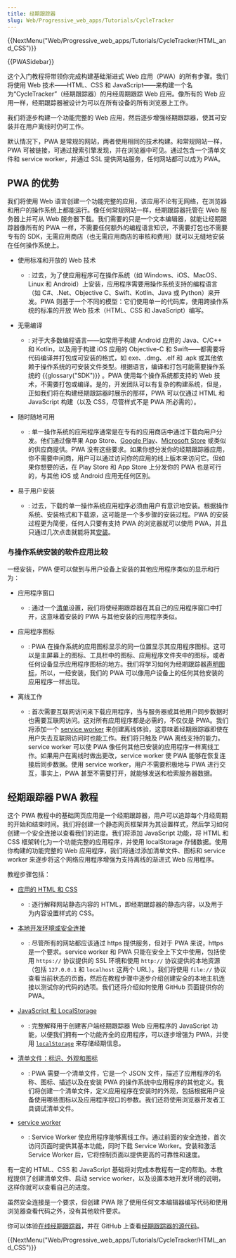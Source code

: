 ```yaml
---
title: 经期跟踪器
slug: Web/Progressive_web_apps/Tutorials/CycleTracker
---
```


{{NextMenu("Web/Progressive_web_apps/Tutorials/CycleTracker/HTML_and_CSS")}}

{{PWASidebar}}

这个入门教程将带领你完成构建基础渐进式 Web 应用（PWA）的所有步骤。我们将使用 Web 技术——HTML、CSS 和 JavaScript——来构建一个名为“CycleTracker”（经期跟踪器）的月经周期跟踪 Web 应用。像所有的 Web 应用一样，经期跟踪器被设计为可以在所有设备的所有浏览器上工作。

我们将逐步构建一个功能完整的 Web 应用，然后逐步增强经期跟踪器，使其可安装并在用户离线时仍可工作。

默认情况下，PWA 是常规的网站，两者使用相同的技术构建。和常规网站一样，PWA 可被链接，可通过搜索引擎发现，并在浏览器中可见。通过包含一个清单文件和 service worker，并通过 SSL 提供网站服务，任何网站都可以成为 PWA。

## PWA 的优势

我们将使用 Web 语言创建一个功能完整的应用，该应用不论有无网络，在浏览器和用户的操作系统上都能运行。像任何常规网站一样，经期跟踪器托管在 Web 服务器上并可从 Web 服务器下载。我们需要的只是一个文本编辑器，就能让经期跟踪器像所有的 PWA 一样，不需要任何额外的编程语言知识，不需要打包也不需要专有的 SDK，无需应用商店（也无需应用商店的审核和费用）就可以无缝地安装在任何操作系统上。

- 使用标准和开放的 Web 技术

  - : 过去，为了使应用程序可在操作系统（如 Windows、iOS、MacOS、Linux 和 Android）上安装，应用程序需要用操作系统支持的编程语言（如 C#、.Net、Objective C、Swift、Kotlin、Java 或 Python）来开发。PWA 则基于一个不同的模型：它们使用单一的代码库，使用跨操作系统的标准的开放 Web 技术（HTML、CSS 和 JavaScript）编写。

- 无需编译

  - : 对于大多数编程语言——如常用于构建 Android 应用的 Java、C/C++ 和 Kotlin，以及用于构建 iOS 应用的 Objective-C 和 Swift——都需要将代码编译并打包成可安装的格式，如 exe、.dmg、.elf 和 .apk 或其他依赖于操作系统的可安装文件类型。根据语言，编译和打包可能需要操作系统的 {{glossary("SDK")}} 。PWA 使用每个操作系统都支持的 Web 技术，不需要打包或编译。是的，开发团队可以有复杂的构建系统，但是，正如我们将在构建经期跟踪器时展示的那样，PWA 可以仅通过 HTML 和 JavaScript 构建（以及 CSS，尽管样式不是 PWA 所必需的）。

- 随时随地可用

  - : 单一操作系统的应用程序通常是在专有的应用商店中通过下载向用户分发。他们通过像苹果 App Store、[Google Play](https://play.google.com/store/apps)、[Microsoft Store](https://apps.microsoft.com/store/apps) 或类似的供应商提供。PWA 没有这些要求。如果你想分发你的经期跟踪器应用，你不需要中间商，用户可以通过访问你的应用的线上版本来访问它。但如果你想要的话，在 Play Store 和 App Store 上分发你的 PWA 也是可行的，与其他 iOS 或 Android 应用无任何区别。

- 易于用户安装

  - : 过去，下载的单一操作系统应用程序必须由用户有意识地安装。根据操作系统、安装格式和下载源，这可能是一个多步骤的安装过程。PWA 的安装过程更为简便，任何人只要有支持 PWA 的浏览器就可以使用 PWA，并且只通过几次点击就能将其[安装](/zh-CN/docs/Web/Progressive_web_apps/Guides/Installing)。

### 与操作系统安装的软件应用比较

一经安装，PWA 便可以做到与用户设备上安装的其他应用程序类似的显示和行为：

- 应用程序窗口

  - : 通过一个[清单](/zh-CN/docs/Web/Progressive_web_apps/Tutorials/CycleTracker/Manifest_file#app_presentation)设置，我们将使经期跟踪器在其自己的应用程序窗口中打开，这意味着安装的 PWA 与其他安装的应用程序类似。

- 应用程序图标

  - : PWA 在操作系统的应用图标显示的同一位置显示其应用程序图标。这可以是主屏幕上的图标、工具栏中的图标、应用程序文件夹中的图标，或者任何设备显示应用程序图标的地方。我们将学习如何为经期跟踪器[声明图标](/zh-CN/docs/Web/Progressive_web_apps/Tutorials/CycleTracker/Manifest_file#应用程序图标)，所以，一经安装，我们的 PWA 可以像用户设备上的任何其他安装的应用程序一样出现。

- 离线工作

  - : 首次需要互联网访问来下载应用程序，当与服务器或其他用户同步数据时也需要互联网访问。这对所有应用程序都是必需的，不仅仅是 PWA。我们将添加一个 [service worker](/zh-CN/docs/Web/Progressive_web_apps/Tutorials/CycleTracker/Service_workers) 来创建离线体验，这意味着经期跟踪器即使在用户失去互联网访问时也能工作。我们将只触及 PWA 离线支持的能力。service worker 可以使 PWA 像任何其他已安装的应用程序一样离线工作。如果用户在离线时做出更改，service worker 使 PWA 能够在恢复连接后同步数据。使用 service worker，用户不需要积极地与 PWA 进行交互，事实上，PWA 甚至不需要打开，就能够发送和检索服务器数据。

## 经期跟踪器 PWA 教程

这个 PWA 教程中的基础网页应用是一个经期跟踪器，用户可以追踪每个月经周期的开始和结束时间。我们将创建一个静态网页框架并为其设置样式，然后学习如何创建一个安全连接以查看我们的进度。我们将添加 JavaScript 功能，将 HTML 和 CSS 框架转化为一个功能完整的应用程序，并使用 localStorage 存储数据。使用你构建的功能完整的 Web 应用程序，我们将通过添加清单文件、图标和 service worker 来逐步将这个网络应用程序增强为支持离线的渐进式 Web 应用程序。

教程步骤包括：

- [应用的 HTML 和 CSS](/zh-CN/docs/Web/Progressive_web_apps/Tutorials/CycleTracker/HTML_and_CSS)

  - : 逐行解释网站静态内容的 HTML，即经期跟踪器的静态内容，以及用于为内容设置样式的 CSS。

- [本地开发环境或安全连接](/zh-CN/docs/Web/Progressive_web_apps/Tutorials/CycleTracker/Secure_connection)

  - : 尽管所有的网站都应该通过 https 提供服务，但对于 PWA 来说，https 是一个要求。service worker 和 PWA 只能在安全上下文中使用，包括使用 `https://` 协议提供的 SSL 环境和使用 `http://` 协议提供的本地资源（包括 `127.0.0.1` 和 `localhost` 这两个 URL）。我们将使用 `file://` 协议查看当前状态的页面，然后在教程步骤中逐步介绍创建安全的本地主机连接以测试你的代码的选项。我们还将介绍如何使用 GitHub 页面提供你的 PWA。

- [JavaScript 和 LocalStorage](/zh-CN/docs/Web/Progressive_web_apps/Tutorials/CycleTracker/JavaScript_functionality)

  - : 完整解释用于创建客户端经期跟踪器 Web 应用程序的 JavaScript 功能，以便我们拥有一个功能齐全的应用程序，可以逐步增强为 PWA，并使用 [`localStorage`](/zh-CN/docs/Web/API/Window/localStorage) 来存储经期信息。

- [清单文件：标识、外观和图标](/zh-CN/docs/Web/Progressive_web_apps/Tutorials/CycleTracker/Manifest_file)

  - : PWA 需要一个清单文件，它是一个 JSON 文件，描述了应用程序的名称、图标、描述以及在安装 PWA 的操作系统中应用程序的其他定义。我们将创建一个清单文件，定义应用程序在安装时的外观，包括根据用户设备使用哪些图标以及应用程序视口的参数。我们还将使用浏览器开发者工具调试清单文件。

- [service worker](/zh-CN/docs/Web/Progressive_web_apps/Tutorials/CycleTracker/Service_workers)

  - : Service Worker 使应用程序能够离线工作。通过前面的安全连接，首次访问页面时提供其基本功能，同时下载 Service Worker。安装和激活 Service Worker 后，它将控制页面以提供更高的可靠性和速度。

有一定的 HTML、CSS 和 JavaScript 基础将对完成本教程有一定的帮助。本教程提供了创建清单文件、启动 service worker，以及设置本地开发环境的说明，这样你就可以查看自己的进度。<!--本教程将介绍检查网络访问、定义在线和离线体验的方法。-->

虽然安全连接是一个要求，但创建 PWA 除了使用任何文本编辑器编写代码和使用浏览器查看代码之外，没有其他软件要求。

你可以体验[在线经期跟踪器](https://mdn.github.io/pwa-examples/cycletracker/)，并在 GitHub 上查看[经期跟踪器的源代码](https://github.com/mdn/pwa-examples/tree/master/cycletracker)。

{{NextMenu("Web/Progressive_web_apps/Tutorials/CycleTracker/HTML_and_CSS")}}
